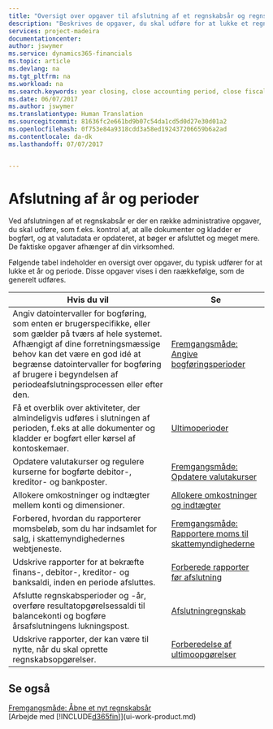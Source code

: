 ```yaml
---
title: "Oversigt over opgaver til afslutning af et regnskabsår og regnskabsperioder | Microsoft Docs"
description: "Beskrives de opgaver, du skal udføre for at lukke et regnskabsår eller en regnskabsperiode, f.eks. ved at sørge for, at dokumenter og kladder er bogført, og kontrollere banksaldi."
services: project-madeira
documentationcenter: 
author: jswymer
ms.service: dynamics365-financials
ms.topic: article
ms.devlang: na
ms.tgt_pltfrm: na
ms.workload: na
ms.search.keywords: year closing, close accounting period, close fiscal year, bank account detailed trial balance
ms.date: 06/07/2017
ms.author: jswymer
ms.translationtype: Human Translation
ms.sourcegitcommit: 81636fc2e661bd9b07c54da1cd5d0d27e30d01a2
ms.openlocfilehash: 0f753e84a9318cdd3a58ed192437206659b6a2ad
ms.contentlocale: da-dk
ms.lasthandoff: 07/07/2017


---
```

# <a name="closing-years-and-periods"></a>Afslutning af år og perioder
Ved afslutningen af et regnskabsår er der en række administrative opgaver, du skal udføre, som f.eks. kontrol af, at alle dokumenter og kladder er bogført, og at valutadata er opdateret, at bøger er afsluttet og meget mere. De faktiske opgaver afhænger af din virksomhed.

Følgende tabel indeholder en oversigt over opgaver, du typisk udfører for at lukke et år og periode. Disse opgaver vises i den raækkefølge, som de generelt udføres.

| Hvis du vil | Se |
| --- | --- |
| Angiv datointervaller for bogføring, som enten er brugerspecifikke, eller som gælder på tværs af hele systemet. Afhængigt af dine forretningsmæssige behov kan det være en god idé at begrænse datointervaller for bogføring af brugere i begyndelsen af periodeafslutningsprocessen eller efter den. |[Fremgangsmåde: Angive bogføringsperioder](finance-how-specify-posting-periods.md) |
| Få et overblik over aktiviteter, der almindeligvis udføres i slutningen af perioden, f.eks at alle dokumenter og kladder er bogført eller kørsel af kontoskemaer. |[Ultimoperioder](year-how-complete-period-end-processes.md) |
| Opdatere valutakurser og regulere kurserne for bogførte debitor-, kreditor- og bankposter. |[Fremgangsmåde: Opdatere valutakurser](finance-how-update-currencies.md) |
| Allokere omkostninger og indtægter mellem konti og dimensioner. |[Allokere omkostninger og indtægter](year-allocate-costs-income.md) |
| Forbered, hvordan du rapporterer momsbeløb, som du har indsamlet for salg, i skattemyndighedernes webtjeneste. |[Fremgangsmåde: Rapportere moms til skattemyndighederne](finance-how-report-vat.md)|
| Udskrive rapporter for at bekræfte finans-, debitor-, kreditor- og banksaldi, inden en periode afsluttes. |[Forberede rapporter før afslutning](year-prepare-preclose-reports.md) |
| Afslutte regnskabsperioder og -år, overføre resultatopgørelsessaldi til balancekonti og bogføre årsafslutningens lukningspost. |[Afslutningregnskab](year-close-books.md) |
| Udskrive rapporter, der kan være til nytte, når du skal oprette regnskabsopgørelser. |[Forberedelse af ultimoopgørelser](year-prepare-close-statement.md) |

## <a name="see-also"></a>Se også
[Fremgangsmåde: Åbne et nyt regnskabsår](finance-how-open-new-fiscal-year.md)  
[Arbejde med [!INCLUDE[d365fin](includes/d365fin_md.md)]](ui-work-product.md)

